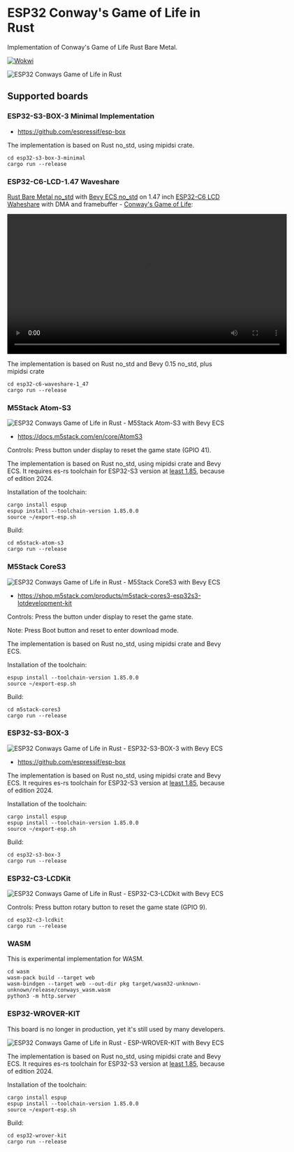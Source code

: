 # ESP32 Conway's Game of Life in Rust

Implementation of Conway's Game of Life Rust Bare Metal.

[![Wokwi](https://img.shields.io/endpoint?url=https%3A%2F%2Fwokwi.com%2Fbadge%2Fclick-to-simulate.json)](https://wokwi.com/projects/380370193649185793)

![ESP32 Conways Game of Life in Rust](esp32-conways-game-of-life-rs.png)

## Supported boards

### ESP32-S3-BOX-3 Minimal Implementation

- https://github.com/espressif/esp-box

The implementation is based on Rust no\_std, using mipidsi crate.

```
cd esp32-s3-box-3-minimal
cargo run --release
```

### ESP32-C6-LCD-1.47 Waveshare

[Rust Bare Metal no_std](https://developer.espressif.com/blog/2025/02/rust-esp-hal-beta/) with [Bevy ECS no_std](https://github.com/bevyengine/bevy/issues/15460) on 1.47 inch [ESP32-C6 LCD Waheshare](https://www.waveshare.com/esp32-c6-lcd-1.47.htm) with DMA and framebuffer - [Conway's Game of Life](https://github.com/georgik/esp32-conways-game-of-life-rs/tree/main/esp32-c6-waveshare-1_47):

<video src="https://github.com/user-attachments/assets/e9d48ff7-b14c-4874-9521-fe59e915bc76" controls width="640">
View the video [here](https://github.com/user-attachments/assets/e9d48ff7-b14c-4874-9521-fe59e915bc76).
</video>

The implementation is based on Rust no\_std and Bevy 0.15 no\_std, plus mipidsi crate

```
cd esp32-c6-waveshare-1_47
cargo run --release
```

### M5Stack Atom-S3

![ESP32 Conways Game of Life in Rust - M5Stack Atom-S3 with Bevy ECS](m5stack-atom-s3.jpg)

- https://docs.m5stack.com/en/core/AtomS3

Controls: Press button under display to reset the game state (GPIO 41).

The implementation is based on Rust no\_std, using mipidsi crate and Bevy ECS.
It requires es-rs toolchain for ESP32-S3 version at [least 1.85](https://github.com/esp-rs/rust-build/releases/tag/v1.85.0.0), because of edition 2024.

Installation of the toolchain:

```
cargo install espup
espup install --toolchain-version 1.85.0.0
source ~/export-esp.sh
```

Build:

```
cd m5stack-atom-s3
cargo run --release
```

### M5Stack CoreS3

![ESP32 Conways Game of Life in Rust - M5Stack CoreS3 with Bevy ECS](m5stack-cores3-conway.jpg)

- https://shop.m5stack.com/products/m5stack-cores3-esp32s3-lotdevelopment-kit

Controls: Press the button under display to reset the game state.

Note: Press Boot button and reset to enter download mode.

The implementation is based on Rust no\_std, using mipidsi crate and Bevy ECS.

Installation of the toolchain:

```
espup install --toolchain-version 1.85.0.0
source ~/export-esp.sh
```

Build:

```
cd m5stack-cores3
cargo run --release
```

### ESP32-S3-BOX-3

![ESP32 Conways Game of Life in Rust - ESP32-S3-BOX-3 with Bevy ECS](esp32-s3-box-3-conway.jpg)

- https://github.com/espressif/esp-box

The implementation is based on Rust no\_std, using mipidsi crate and Bevy ECS.
It requires es-rs toolchain for ESP32-S3 version at [least 1.85](https://github.com/esp-rs/rust-build/releases/tag/v1.85.0.0), because of edition 2024.

Installation of the toolchain:

```
cargo install espup
espup install --toolchain-version 1.85.0.0
source ~/export-esp.sh
```

Build:

```
cd esp32-s3-box-3
cargo run --release
```

### ESP32-C3-LCDKit

![ESP32 Conways Game of Life in Rust - ESP32-C3-LCDkit with Bevy ECS](esp32-c3-lcdkit-conway.jpg)

Controls: Press button rotary button to reset the game state (GPIO 9).

```
cd esp32-c3-lcdkit
cargo run --release
```

### WASM

This is experimental implementation for WASM.

```
cd wasm
wasm-pack build --target web
wasm-bindgen --target web --out-dir pkg target/wasm32-unknown-unknown/release/conways_wasm.wasm
python3 -m http.server
```

### ESP32-WROVER-KIT

This board is no longer in production, yet it's still used by many developers.

![ESP32 Conways Game of Life in Rust - ESP-WROVER-KIT with Bevy ECS](esp32-wrover-kit.jpg)

The implementation is based on Rust no\_std, using mipidsi crate and Bevy ECS.
It requires es-rs toolchain for ESP32-S3 version at [least 1.85](https://github.com/esp-rs/rust-build/releases/tag/v1.85.0.0), because of edition 2024.

Installation of the toolchain:

```
cargo install espup
espup install --toolchain-version 1.85.0.0
source ~/export-esp.sh
```

Build:

```
cd esp32-wrover-kit
cargo run --release
```


